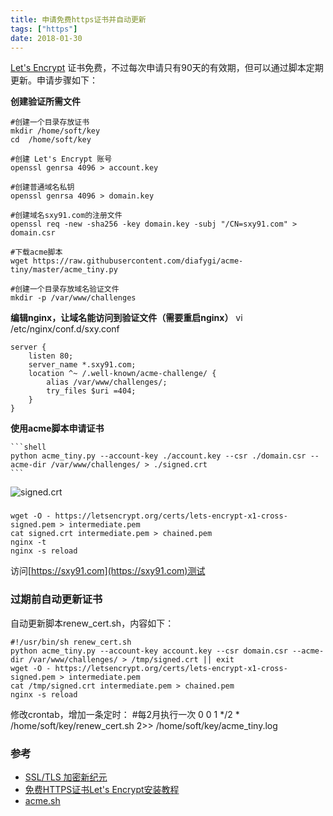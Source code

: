 ```yaml
---
title: 申请免费https证书并自动更新 
tags: ["https"]
date: 2018-01-30
---
```


 [Let's Encrypt](https://letsencrypt.org/) 证书免费，不过每次申请只有90天的有效期，但可以通过脚本定期更新。申请步骤如下：

**创建验证所需文件**

```shell
#创建一个目录存放证书
mkdir /home/soft/key
cd  /home/soft/key

#创建 Let's Encrypt 账号
openssl genrsa 4096 > account.key

#创建普通域名私钥
openssl genrsa 4096 > domain.key

#创建域名sxy91.com的注册文件
openssl req -new -sha256 -key domain.key -subj "/CN=sxy91.com" > domain.csr

#下载acme脚本
wget https://raw.githubusercontent.com/diafygi/acme-tiny/master/acme_tiny.py

#创建一个目录存放域名验证文件
mkdir -p /var/www/challenges
```


**编辑nginx，让域名能访问到验证文件（需要重启nginx）**
vi /etc/nginx/conf.d/sxy.conf

```nginx
server {
    listen 80;
    server_name *.sxy91.com;
    location ^~ /.well-known/acme-challenge/ {
        alias /var/www/challenges/;
        try_files $uri =404;
    }
}
```

**使用acme脚本申请证书**

    ```shell
    python acme_tiny.py --account-key ./account.key --csr ./domain.csr --acme-dir /var/www/challenges/ > ./signed.crt
    ```

![signed.crt](https://i.loli.net/2018/07/04/5b3cb0f7dc4b5.jpg)


### 

```shell?linenums
wget -O - https://letsencrypt.org/certs/lets-encrypt-x1-cross-signed.pem > intermediate.pem
cat signed.crt intermediate.pem > chained.pem
nginx -t
nginx -s reload
```

访问[https://sxy91.com](https://sxy91.com)测试

### 过期前自动更新证书
自动更新脚本renew_cert.sh，内容如下：

```shell?linenums
#!/usr/bin/sh renew_cert.sh
python acme_tiny.py --account-key account.key --csr domain.csr --acme-dir /var/www/challenges/ > /tmp/signed.crt || exit
wget -O - https://letsencrypt.org/certs/lets-encrypt-x1-cross-signed.pem > intermediate.pem
cat /tmp/signed.crt intermediate.pem > chained.pem
nginx -s reload
```

修改crontab，增加一条定时：
#每2月执行一次
0 0 1 */2 * /home/soft/key/renew_cert.sh 2>> /home/soft/key/acme_tiny.log

### 参考

- [SSL/TLS 加密新纪元](https://linux.cn/article-6565-1.html)
- [免费HTTPS证书Let's Encrypt安装教程](https://foofish.net/https-free-for-lets-encrypt.html)
- [acme.sh](https://github.com/Neilpang/acme.sh/wiki/%E8%AF%B4%E6%98%8E)

